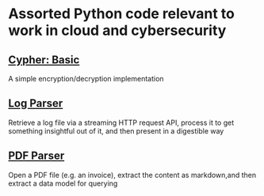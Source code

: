 # Assorted Python code relevant to work in cloud and cybersecurity

## [Cypher: Basic](cypher_basic.py)
A simple encryption/decryption implementation 

## [Log Parser](log_parser.py)
Retrieve a log file via a streaming HTTP request API, process it to get something insightful out of it, and then present in a digestible way

## [PDF Parser](pdf_parser.py)
Open a PDF file (e.g. an invoice), extract the content as markdown,and then extract a data model for querying 
